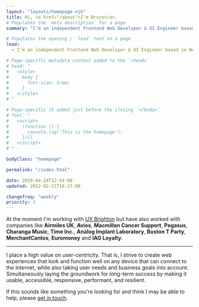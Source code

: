 ```yaml
---
layout: "layouts/homepage.njk"
title: Hi, <a href="/about">I'm Bruce</a>.
# Populates the `meta description` for a page
summary: "I'm an independent Frontend Web Developer & UI Engineer based in West Sussex, England, and have been assisting small businesses, companies, and organisations bring their website projects to life since 2004."

# Populates the opening / `lead` text on a page
lead:
  - I'm an independent Frontend Web Developer & UI Engineer based in West Sussex, England, and have been assisting small businesses, companies, and organisations bring their website projects to life since 2004.

# Page-specific metadata content added to the `<head>`
# head: "
#   <style>
#     body {
#       font-size: 1rem;
#     }
#   </style>
# "

# Page-specific JS added just before the closing `</body>`
# foot: "
#   <script>
#     (function () {
#       console.log('This is the homepage');
#     })()
#   </script>
# "

bodyClass: "homepage"

permalink: "/index.html"

date: 2020-04-24T12:54:00
updated: 2022-02-21T16:27:00

changefreq: "weekly"
priority: 1
---
```


At the moment I'm working with [UX Brighton](https://uxbri.org) but have also worked with companies like **Airmiles UK**, **Avios**, **Macmillan Cancer Support**, **Pegasus**, **Charanga Music**, **Time Inc.**, **Analog Implant Laboratory**, **Boston T Party**, **MerchantCantos**, **Euromoney** and **IAG Loyalty**.

***

I place a high value on user-centricity. That is, I strive to create web experiences that look and function well on any device that can connect to the internet, while also taking user needs and business goals into account. Simultaneously laying the groundwork for long-term success by making it usable, accessible, responsive, performant, and resilient.

If this sounds like something you're looking for and think I may be able to help, please [get in touch](/contact).
